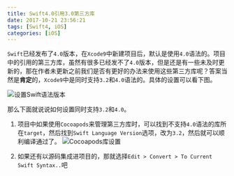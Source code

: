 ```yaml
---
title: Swift4.0引用3.0第三方库
date: 2017-10-21 23:56:21
tags: [Swift4, iOS]
categories: [iOS]
---
```


`Swift`已经发布了`4.0`版本，在`Xcode9`中新建项目后，默认是使用`4.0`语法的。项目中的引用的第三方库，虽然有很多已经发不了`4.0`版本，但是还是有一些未及时更新的，那在作者未更新之前我们是否有更好的办法来使用这些第三方库呢？答案当然是**肯定**的，`Xcode9`中是同时支持`3.2`和`4.0`语法的。具体的设置可以看下图。

<!--more-->

![设置Swift语法版本](http://upload-images.jianshu.io/upload_images/606479-6a28ff6e929e5fc6.png?imageMogr2/auto-orient/strip%7CimageView2/2/w/1240)

那么下面就说说如何设置同时支持`3.2`和`4.0`。

1. 项目中如果使用`Cocoapods`来管理第三方库时，可以找到不支持`4.0`语法的库所在`target`，然后找到`Swift Language Version`选项，改为`3.2`，然后就可以顺利编译通过了。
![Cocoapods库设置](http://upload-images.jianshu.io/upload_images/606479-6d08d94bf9c81df0.png?imageMogr2/auto-orient/strip%7CimageView2/2/w/1240)

2. 如果还有以源码集成进项目的，那就选择`Edit > Convert > To Current Swift Syntax..`吧